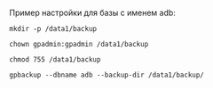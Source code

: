 Пример настройки для базы с именем adb:

```
mkdir -p /data1/backup
```

```
chown gpadmin:gpadmin /data1/backup
```

```
chmod 755 /data1/backup
```

```
gpbackup --dbname adb --backup-dir /data1/backup/
```
